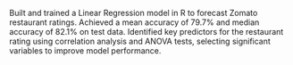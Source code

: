 Built and trained a Linear Regression model in R to forecast Zomato restaurant ratings. Achieved a mean accuracy of 79.7% and median accuracy of 82.1% on test data. Identified key predictors for the restaurant rating using correlation analysis and ANOVA tests, selecting significant variables to improve model performance.
